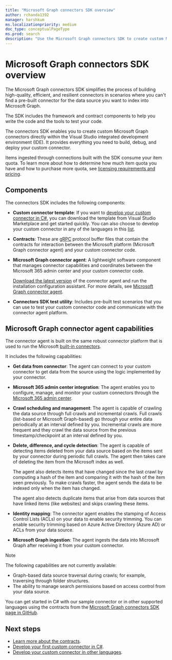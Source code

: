 ```yaml
---
title: "Microsoft Graph connectors SDK overview"
author: rchanda1392
manager: harshkum
ms.localizationpriority: medium
doc_type: conceptualPageType
ms.prod: search
description: "Use the Microsoft Graph connectors SDK to create custom Microsoft Graph connectors."
---
```


# Microsoft Graph connectors SDK overview

The Microsoft Graph connectors SDK simplifies the process of building high-quality, efficient, and resilient connectors in scenarios where you can't find a pre-built connector for the data source you want to index into Microsoft Graph.

The SDK includes the framework and contract components to help you write the code and the tools to test your code.

The connectors SDK enables you to create custom Microsoft Graph connectors directly within the Visual Studio integrated development environment (IDE). It provides everything you need to build, debug, and deploy your custom connector.

Items ingested through connections built with the SDK consume your item quota. To learn more about how to determine how much item quota you have and how to purchase more quota, see [licensing requirements and pricing](/microsoftsearch/licensing). 

## Components

The connectors SDK includes the following components:

- **Custom connector template**: If you want to [develop your custom connector in C#](/graph/custom-connector-sdk-sample-create), you can download the template from Visual Studio Marketplace and get started quickly. You can also choose to develop your custom connector in any of the languages in this [list](https://grpc.io/docs/languages/).

- **Contracts**: These are [gRPC](https://grpc.io/docs/what-is-grpc/) protocol buffer files that contain the contracts for interaction between the Microsoft platform (Microsoft Graph connector agent) and your custom connector code.

- **Microsoft Graph connector agent**: A lightweight software component that manages connector capabilities and coordinates between the Microsoft 365 admin center and your custom connector code.

    [Download the latest version](https://aka.ms/gca/) of the connector agent and run the installation configuration assistant. For more details, see [Microsoft Graph connector agent](/MicrosoftSearch/graph-connector-agent/).

- **Connectors SDK test utility**: Includes pre-built test scenarios that you can use to test your custom connector code and communicate with the connector agent platform.

## Microsoft Graph connector agent capabilities

The connector agent is built on the same robust connector platform that is used to run the Microsoft [built-in connectors](https://www.microsoft.com/microsoft-search/connectors/?publisher=Microsoft&category=).

It includes the following capabilities:

- **Get data from connector**: The agent can connect to your custom connector to get data from the source using the logic implemented by your connector.

- **Microsoft 365 admin center integration**: The agent enables you to configure, manage, and monitor your custom connectors through the [Microsoft 365 admin center](https://admin.microsoft.com/adminportal/home#/MicrosoftSearch/Connectors/add).

- **Crawl scheduling and management**: The agent is capable of crawling the data source through full crawls and incremental crawls. Full crawls (list-based or Microsoft Graph-based) go through your entire data periodically at an interval defined by you. Incremental crawls are more frequent and they crawl the data source from the previous timestamp/checkpoint at an interval defined by you.

- **Delete, difference, and cycle detection**: The agent is capable of detecting items deleted from your data source based on the items sent by your connector during periodic full crawls. The agent then takes care of deleting the item from the Microsoft index as well.

    The agent also detects items that have changed since the last crawl by computing a hash of the item and comparing it with the hash of the item seen previously. To make crawls faster, the agent sends the data to be indexed only when the item has changed.

    The agent also detects duplicate items that arise from data sources that have linked items (like websites) and skips crawling these items.

- **Identity mapping**: The connector agent enables the stamping of Access Control Lists (ACLs) on your data to enable security trimming. You can enable security trimming based on Azure Active Directory (Azure AD) or ACLs from your data source.

- **Microsoft Graph ingestion**: The agent ingests the data into Microsoft Graph after receiving it from your custom connector.

>[!Note]
> The following capabilities are not currently available:
> - Graph-based data source traversal during crawls; for example, traversing through folder structures.
> - The ability to manage search permissions based on access control from your data source.

You can get started in C# with our sample connector or in other supported languages using the contracts from the [Microsoft Graph connectors SDK page in GitHub](https://github.com/microsoftgraph/msgraph-connectors-sdk).

## Next steps

* [Learn more about the contracts](/graph/custom-connector-sdk-contracts-services).
* [Develop your first custom connector in C#](/graph/custom-connector-sdk-sample-overview).
* [Develop your custom connector in other languages](/graph/custom-connector-sdk-other-languages).
